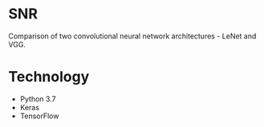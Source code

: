 # SNR
Comparison of two convolutional neural network architectures - LeNet and VGG. 
# Technology
* Python 3.7
* Keras 
* TensorFlow
